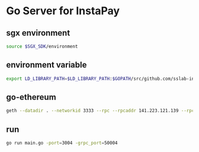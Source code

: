# Go Server for InstaPay

## sgx environment
```sh
source $SGX_SDK/environment
```

## environment variable
```sh
export LD_LIBRARY_PATH=$LD_LIBRARY_PATH:$GOPATH/src/github.com/sslab-instapay/instapay-tee-server
```

## go-ethereum
```sh
geth --datadir . --networkid 3333 --rpc --rpcaddr 141.223.121.139 --rpcport 8555 --ws --wsaddr 141.223.121.139 --wsport 8881 --wsorigins="*" --port 30303 --rpccorsdomain "*" --rpcapi "db,eth,net,web3,personal,admin,miner,debug,txpool" --wsapi "db,eth,net,web3,personal,admin,miner,debug,txpool" --nodiscover console
```

## run
```sh
go run main.go -port=3004 -grpc_port=50004
```